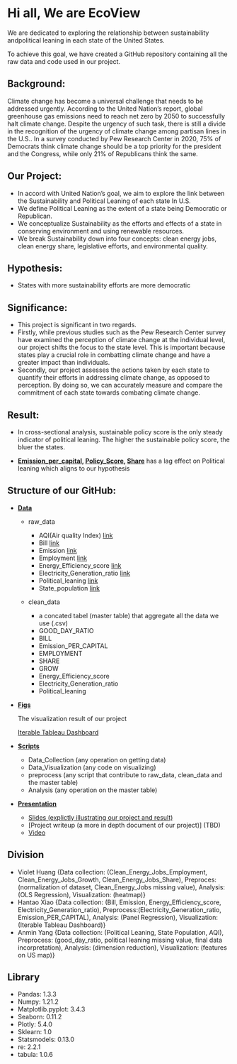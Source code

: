 # Hi all, We are EcoView 

We are dedicated to exploring the relationship between sustainability andpolitical leaning in each state of the United States.

To achieve this goal, we have created a GitHub repository containing all the raw data and code used in our project. 

## Background:

Climate change has become a universal challenge that needs to be addressed urgently. According to the United Nation’s report, global greenhouse gas emissions need to reach net zero by 2050 to successfully halt climate change. Despite the urgency of such task, there is still a divide in the recognition of the urgency of climate change among partisan lines in the U.S.. In a survey conducted by Pew Research Center in 2020, 75% of Democrats think climate change should be a top priority for the president and the Congress, while only 21% of Republicans think the same.


## Our Project: 

  - In accord with United Nation’s goal, we aim to explore the link between the Sustainability and Political Leaning of each state In U.S.
  - We define Political Leaning as the extent of a state being Democratic or Republican.
  - We conceptualize Sustainability as the efforts and effects of a state in conserving environment and using renewable resources.  
  - We break Sustainability down into four concepts: clean energy jobs, clean energy share, legislative efforts, and environmental quality.

## Hypothesis:

  - States with more sustainability efforts are more democratic

## Significance:
  - This project is significant in two regards. 
  - Firstly, while previous studies such as the Pew Research Center survey have examined the perception of climate change at the individual level, our project shifts the focus to the state level. This is important because states play a crucial role in combatting climate change and have a greater impact than individuals. 
  - Secondly, our project assesses the actions taken by each state to quantify their efforts in addressing climate change, as opposed to perception. By doing so, we can accurately measure and compare the commitment of each state towards combating climate change.


## Result:

  - In cross-sectional analysis, sustainable policy score is the only steady indicator of political leaning. The higher the sustainable policy score, the bluer the states.

  - **[Emission_per_capital](https://github.com/macs30122-winter23/final-project-ecoview/tree/main/data/clean_data/Emission_per_capital), [Policy_Score](https://github.com/macs30122-winter23/final-project-ecoview/tree/main/data/clean_data/Energy_efficiency_score), [Share](https://github.com/macs30122-winter23/final-project-ecoview/tree/main/data/clean_data/Employment)** has a lag effect on Political leaning which aligns to our hypothesis


## Structure of our GitHub: 

- [**Data**](https://github.com/macs30122-winter23/final-project-ecoview/tree/main/data)

  - raw_data

    - AQI(Air quality Index) [link](https://aqs.epa.gov/aqsweb/airdata/download_files.html)
    - Bill [link](https://www.govtrack.us/congress/bills/subjects/environmental_protection/6038)
    - Emission [link](https://www.epa.gov/ghgreporting)
    - Employment [link](https://e2.org/resources/?type_param=report_post)
    - Energy_Efficiency_score [link](https://www.aceee.org/)
    - Electricity_Generation_ratio [link](https://www.eia.gov/)
    - Political_leaning [link](https://fivethirtyeight.com/features/how-red-or-blue-is-your-state-your-congressional-district/)
    - State_population [link](https://www.census.gov/)

  - clean_data

    - a concated tabel (master table) that aggregate all the data we use (.csv)
    - GOOD_DAY_RATIO
    - BILL
    - Emission_PER_CAPITAL
    - EMPLOYMENT
    - SHARE
    - GROW
    - Energy_Efficiency_score
    - Electricity_Generation_ratio 
    - Political_leaning 

- [**Figs**](https://github.com/macs30122-winter23/final-project-ecoview/tree/main/figs)
  
  The visualization result of our project
  
  [Iterable Tableau Dashboard](https://public.tableau.com/app/profile/hantao.xiao/viz/Ecoview/Dashboard1?publish=yes)

- [**Scripts**](https://github.com/macs30122-winter23/final-project-ecoview/tree/main/scripts)

  - Data_Collection (any operation on getting data)
  - Data_Visualization (any code on visualizing)
  - preprocess (any script that contribute to raw_data, clean_data and the master table)
  - Analysis (any operation on the master table)

- [**Presentation**](https://github.com/macs30122-winter23/final-project-ecoview/tree/main/scripts)
  
  - [Slides (explictly illustrating our project and result)](https://github.com/macs30122-winter23/final-project-ecoview/blob/main/presentation/Ecoview.pptx)
  - [Project writeup (a more in depth document of our project)] (TBD)
  - [Video](TBD)
  
## Division

  - Violet Huang {Data collection: (Clean_Energy_Jobs_Employment, Clean_Energy_Jobs_Growth, Clean_Energy_Jobs_Share), Preproces: (normalization of dataset, Clean_Energy_Jobs missing value), Analysis: (OLS Regression), Visualization: (heatmap)}
  - Hantao Xiao {Data collection: (Bill, Emission, Energy_Efficiency_score, Electricity_Generation_ratio), Preprocess:(Electricity_Generation_ratio, Emission_PER_CAPITAL), Analysis: (Panel Regression), Visualization: (Iterable Tableau Dashboard)}
  - Anmin Yang {Data collection: (Political Leaning, State Population, AQI), Preprocess: (good_day_ratio, political leaning missing value, final data incorpretation), Analysis: (dimension reduction), Visualization: (features on US map)}

## Library
  - Pandas: 1.3.3
  - Numpy: 1.21.2
  - Matplotlib.pyplot: 3.4.3
  - Seaborn: 0.11.2
  - Plotly: 5.4.0
  - Sklearn: 1.0
  - Statsmodels: 0.13.0
  - re: 2.2.1
  - tabula: 1.0.6
